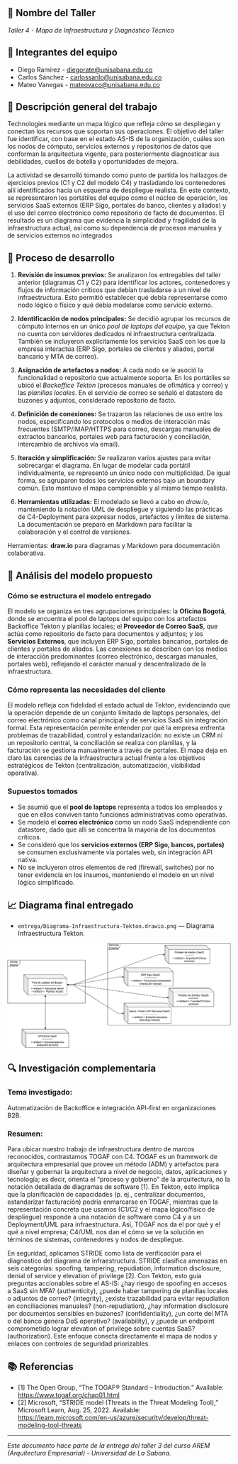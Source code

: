 ## 🔖 Nombre del Taller
_Taller 4 - Mapa de Infraestructura y Diagnóstico Técnico_

## 👥 Integrantes del equipo
- Diego Ramírez - diegorate@unisabana.edu.co  
- Carlos Sánchez - carlossanlo@unisabana.edu.co
- Mateo Vanegas - mateovaco@unisabana.edu.co

## 🧠 Descripción general del trabajo
Technologies mediante un mapa lógico que refleja cómo se despliegan y conectan los recursos que soportan sus operaciones. El objetivo del taller fue identificar, con base en el estado AS-IS de la organización, cuáles son los nodos de cómputo, servicios externos y repositorios de datos que conforman la arquitectura vigente, para posteriormente diagnosticar sus debilidades, cuellos de botella y oportunidades de mejora.

La actividad se desarrolló tomando como punto de partida los hallazgos de ejercicios previos (C1 y C2 del modelo C4) y trasladando los contenedores allí identificados hacia un esquema de despliegue realista. En este contexto, se representaron los portátiles del equipo como el núcleo de operación, los servicios SaaS externos (ERP Sigo, portales de banco, clientes y aliados) y el uso del correo electrónico como repositorio de facto de documentos. El resultado es un diagrama que evidencia la simplicidad y fragilidad de la infraestructura actual, así como su dependencia de procesos manuales y de servicios externos no integrados

## 🔧 Proceso de desarrollo
1. **Revisión de insumos previos:** Se analizaron los entregables del taller anterior (diagramas C1 y C2) para identificar los actores, contenedores y flujos de información críticos que debían trasladarse a un nivel de infraestructura. Esto permitió establecer qué debía representarse como nodo lógico o físico y qué debía modelarse como servicio externo.

2. **Identificación de nodos principales:** Se decidió agrupar los recursos de cómputo internos en un único *pool de laptops del equipo*, ya que Tekton no cuenta con servidores dedicados ni infraestructura centralizada. También se incluyeron explícitamente los servicios SaaS con los que la empresa interactúa (ERP Sigo, portales de clientes y aliados, portal bancario y MTA de correo).

3. **Asignación de artefactos a nodos:** A cada nodo se le asoció la funcionalidad o repositorio que actualmente soporta. En los portátiles se ubicó el *Backoffice Tekton* (procesos manuales de ofimática y correo) y las *planillas locales*. En el servicio de correo se señaló el datastore de buzones y adjuntos, considerado repositorio de facto.

4. **Definición de conexiones:** Se trazaron las relaciones de uso entre los nodos, especificando los protocolos o medios de interacción más frecuentes (SMTP/IMAP/HTTPS para correo, descargas manuales de extractos bancarios, portales web para facturación y conciliación, intercambio de archivos vía email).

5. **Iteración y simplificación:** Se realizaron varios ajustes para evitar sobrecargar el diagrama. En lugar de modelar cada portátil individualmente, se representó un único nodo con multiplicidad. De igual forma, se agruparon todos los servicios externos bajo un boundary común. Esto mantuvo el mapa comprensible y al mismo tiempo realista.

6. **Herramientas utilizadas:** El modelado se llevó a cabo en *draw.io*, manteniendo la notación UML de despliegue y siguiendo las prácticas de C4-Deployment para expresar nodos, artefactos y límites de sistema. La documentación se preparó en Markdown para facilitar la colaboración y el control de versiones.


Herramientas: **draw.io** para diagramas y Markdown para documentación colaborativa.

## 🧩 Análisis del modelo propuesto

### Cómo se estructura el modelo entregado
El modelo se organiza en tres agrupaciones principales: la **Oficina Bogotá**, donde se encuentra el pool de laptops del equipo con los artefactos Backoffice Tekton y planillas locales; el **Proveedor de Correo SaaS**, que actúa como repositorio de facto para documentos y adjuntos; y los **Servicios Externos**, que incluyen ERP Sigo, portales bancarios, portales de clientes y portales de aliados. Las conexiones se describen con los medios de interacción predominantes (correo electrónico, descargas manuales, portales web), reflejando el carácter manual y descentralizado de la infraestructura. 

### Cómo representa las necesidades del cliente
El modelo refleja con fidelidad el estado actual de Tekton, evidenciando que la operación depende de un conjunto limitado de laptops personales, del correo electrónico como canal principal y de servicios SaaS sin integración formal. Esta representación permite entender por qué la empresa enfrenta problemas de trazabilidad, control y estandarización: no existe un CRM ni un repositorio central, la conciliación se realiza con planillas, y la facturación se gestiona manualmente a través de portales. El mapa deja en claro las carencias de la infraestructura actual frente a los objetivos estratégicos de Tekton (centralización, automatización, visibilidad operativa).

### Supuestos tomados
- Se asumió que el **pool de laptops** representa a todos los empleados y que en ellos conviven tanto funciones administrativas como operativas.  
- Se modeló el **correo electrónico** como un nodo SaaS independiente con datastore, dado que allí se concentra la mayoría de los documentos críticos.  
- Se consideró que los **servicios externos (ERP Sigo, bancos, portales)** se consumen exclusivamente vía portales web, sin integración API nativa.  
- No se incluyeron otros elementos de red (firewall, switches) por no tener evidencia en los insumos, manteniendo el modelo en un nivel lógico simplificado.  


## 📈 Diagrama final entregado

- `entrega/Diagrama-Infraestructura-Tekton.drawio.png` — Diagrama Infraestructura Tekton.  

![Infraestructura Tekton](Diagrama-Infraestructura-Tekton.drawio.png)



## 🔍 Investigación complementaria
### Tema investigado:
Automatización de Backoffice e integración API-first en organizaciones B2B.

### Resumen:
Para ubicar nuestro trabajo de infraestructura dentro de marcos reconocidos, contrastamos TOGAF con C4. TOGAF es un framework de arquitectura empresarial que provee un método (ADM) y artefactos para diseñar y gobernar la arquitectura a nivel de negocio, datos, aplicaciones y tecnología; es decir, orienta el “proceso y gobierno” de la arquitectura, no la notación detallada de diagramas de software [1]. En Tekton, esto implica que la planificación de capacidades (p. ej., centralizar documentos, estandarizar facturación) podría enmarcarse en TOGAF, mientras que la representación concreta que usamos (C1/C2 y el mapa lógico/físico de despliegue) responde a una notación de software como C4 y a un Deployment/UML para infraestructura. Así, TOGAF nos da el por qué y el qué a nivel empresa; C4/UML nos dan el cómo se ve la solución en términos de sistemas, contenedores y nodos de despliegue.

En seguridad, aplicamos STRIDE como lista de verificación para el diagnóstico del diagrama de infraestructura. STRIDE clasifica amenazas en seis categorías: spoofing, tampering, repudiation, information disclosure, denial of service y elevation of privilege [2]. Con Tekton, esto guía preguntas accionables sobre el AS-IS: ¿hay riesgo de spoofing en accesos a SaaS sin MFA? (authenticity), ¿puede haber tampering de planillas locales o adjuntos de correo? (integrity), ¿existe trazabilidad para evitar repudiation en conciliaciones manuales? (non-repudiation), ¿hay information disclosure por documentos sensibles en buzones? (confidentiality), ¿un corte del MTA o del banco genera DoS operativo? (availability), y ¿puede un endpoint comprometido lograr elevation of privilege sobre cuentas SaaS? (authorization). Este enfoque conecta directamente el mapa de nodos y enlaces con controles de seguridad priorizables.
## 📚 Referencias
- [1] The Open Group, “The TOGAF® Standard – Introduction.” Available: https://www.togaf.org/chap01.html
- [2] Microsoft, “STRIDE model (Threats in the Threat Modeling Tool),” Microsoft Learn, Aug. 25, 2022. Available: https://learn.microsoft.com/en-us/azure/security/develop/threat-modeling-tool-threats

---

_Este documento hace parte de la entrega del taller 3 del curso AREM (Arquitectura Empresarial) - Universidad de La Sabana._
